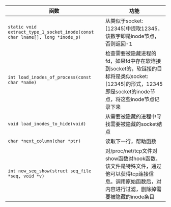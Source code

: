 | 函数 | 功能 |
| --- | --- |
|`static void extract_type_1_socket_inode(const char lname[], long *inode_p)`|从类似于socket:[12345]中提取12345，该数字即是inode节点，否则返回-1|
|`int load_inodes_of_process(const char *name)`|检查需要被隐藏进程的fd，如果fd中存在软连接到socket的，软链接的目标将是类似socket:[12345]的形式，12345即是socket的inode节点，将这些inode节点记录下来|
|`void load_inodes_to_hide(void)`|从需要被隐藏的进程中寻找需要被隐藏的socket结点|
|`char *next_column(char *ptr)`|读取下一行，帮助函数|
|`int new_seq_show(struct seq_file *seq, void *v)`|对/proc/net/tcp文件对show函数对hook函数，该文件是特殊文件，通过他可以获得tcp连接信息。调用原始函数后，对内容进行过滤，删除掉需要被隐藏的inode条目|
